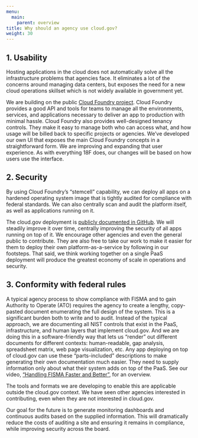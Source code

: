 ```yaml
---
menu:
  main:
    parent: overview
title: Why should an agency use cloud.gov?
weight: 30
---
```


## 1. Usability

Hosting applications in the cloud does not automatically solve all the infrastructure problems that agencies face. It eliminates a lot of the concerns around managing data centers, but exposes the need for a new cloud operations skillset which is not widely available in government yet.

We are building on the public [Cloud Foundry project](http://www.cloudfoundry.org/). Cloud Foundry provides a good API and tools for teams to manage all the environments, services, and applications necessary to deliver an app to production with minimal hassle. Cloud Foundry also provides well-designed tenancy controls. They make it easy to manage both who can access what, and how usage will be billed back to specific projects or agencies. We’ve developed our own UI that exposes the main Cloud Foundry concepts in a straightforward form. We are improving and expanding that user experience. As with everything 18F does, our changes will be based on how users use the interface.

## 2. Security

By using Cloud Foundry’s “stemcell” capability, we can deploy all apps on a hardened operating system image that is tightly audited for compliance with federal standards. We can also centrally scan and audit the platform itself, as well as applications running on it.

The cloud.gov deployment is [publicly documented in GitHub](https://docs.cloud.gov/ops/repos/). We will steadily improve it over time, centrally improving the security of all apps running on top of it. We encourage other agencies and even the general public to contribute. They are also free to take our work to make it easier for them to deploy their own platform-as-a-service by following in our footsteps. That said, we think working together on a single PaaS deployment will produce the greatest economy of scale in operations and security.


## 3. Conformity with federal rules
A typical agency process to show compliance with FISMA and to gain Authority to Operate (ATO) requires the agency to create a lengthy, copy-pasted document enumerating the full design of the system. This is a significant burden both to write and to audit. Instead of the typical approach, we are documenting all NIST controls that exist in the PaaS, infrastructure, and human layers that implement cloud.gov. And we are doing this in a software-friendly way that lets us “render” out different documents for different contexts: human-readable, gap analysis, spreadsheet matrix, web page visualization, etc. Any app deploying on top of cloud.gov can use these “parts-included” descriptions to make generating their own documentation much easier. They need to supply information only about what their system adds on top of the PaaS. See our video, [“Handling FISMA Faster and Better”](https://www.youtube.com/watch?v=T1S52B1-NT4), for an overview.

The tools and formats we are developing to enable this are applicable outside the cloud.gov context. We have seen other agencies interested in contributing, even when they are not interested in cloud.gov.

Our goal for the future is to generate monitoring dashboards and continuous audits based on the supplied information. This will dramatically reduce the costs of auditing a site and ensuring it remains in compliance, while improving security across the board.

